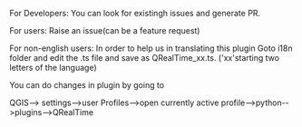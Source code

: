 
For Developers: You can look for existingh issues and generate PR.

For users: Raise an issue(can be a feature request)

For non-english users: In order to help us in translating this plugin
Goto i18n folder and edit the .ts file and save as QRealTime_xx.ts. ('xx'starting two letters of the language)


You can do changes in plugin by going to 

QGIS--> settings-->user Profiles-->open currently active profile-->python-->plugins-->QRealTime
